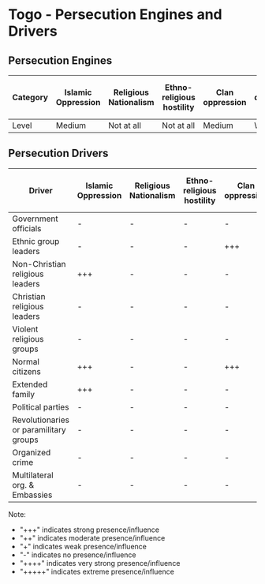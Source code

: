 # Togo - Persecution Engines and Drivers

## Persecution Engines

| Category | Islamic Oppression | Religious Nationalism | Ethno-religious hostility | Clan oppression | Christian denominational oppression | Communist and post-Communist oppression | Secular intolerance | Dictatorial paranoia | Organized corruption and crime |
|----------|-------------------|----------------------|---------------------------|-----------------|-------------------------------------|------------------------------------------|---------------------|---------------------|------------------------------|
| Level | Medium | Not at all | Not at all | Medium | Weak | Not at all | Not at all | Medium | Medium |

## Persecution Drivers

| Driver | Islamic Oppression | Religious Nationalism | Ethno-religious hostility | Clan oppression | Christian denominational oppression | Communist and post-Communist oppression | Secular intolerance | Dictatorial paranoia | Organized corruption and crime |
|--------|-------------------|----------------------|---------------------------|-----------------|-------------------------------------|------------------------------------------|---------------------|---------------------|------------------------------|
| Government officials | - | - | - | - | - | - | - | +++ | - |
| Ethnic group leaders | - | - | - | +++ | - | - | - | - | - |
| Non-Christian religious leaders | +++ | - | - | - | - | - | - | - | - |
| Christian religious leaders | - | - | - | - | ++ | - | - | - | - |
| Violent religious groups | - | - | - | - | - | - | - | - | - |
| Normal citizens | +++ | - | - | +++ | - | - | - | - | - |
| Extended family | +++ | - | - | - | - | - | - | - | - |
| Political parties | - | - | - | - | - | - | - | - | - |
| Revolutionaries or paramilitary groups | - | - | - | - | - | - | - | - | - |
| Organized crime | - | - | - | - | - | - | - | - | +++ |
| Multilateral org. & Embassies | - | - | - | - | - | - | - | - | - |

Note: 
- "+++" indicates strong presence/influence
- "++" indicates moderate presence/influence
- "+" indicates weak presence/influence
- "-" indicates no presence/influence
- "++++" indicates very strong presence/influence
- "+++++" indicates extreme presence/influence